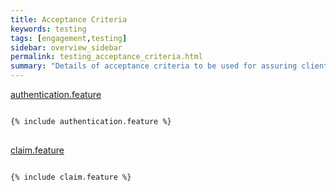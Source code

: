 ```yaml
---
title: Acceptance Criteria
keywords: testing
tags: [engagement,testing]
sidebar: overview_sidebar
permalink: testing_acceptance_criteria.html
summary: "Details of acceptance criteria to be used for assuring client implementations"
---
```


[authentication.feature](_includes/authentication.feature)
<pre><code>
{% include authentication.feature %}
</code>
</pre>
[claim.feature](_includes/claim.feature)
<pre><code>
{% include claim.feature %}
</code>
</pre>

